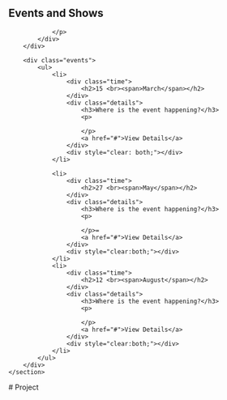 <!DOCTYPE html>
<html lang="en">

<body>
    <section>
        <div class="leftBox">
            <div class="content">
                <h1>Events and Shows</h1>
                <p>
                     
                </p>
            </div>
        </div>

        <div class="events">
            <ul>
                <li>
                    <div class="time">
                        <h2>15 <br><span>March</span></h2>
                    </div>
                    <div class="details">
                        <h3>Where is the event happening?</h3>
                        <p>
                            
                        </p>
                        <a href="#">View Details</a>
                    </div>
                    <div style="clear: both;"></div>
                </li>

                <li>
                    <div class="time">
                        <h2>27 <br><span>May</span></h2>
                    </div>
                    <div class="details">
                        <h3>Where is the event happening?</h3>
                        <p>
 
                        </p>=
                        <a href="#">View Details</a>
                    </div>
                    <div style="clear:both;"></div>
                </li>
                <li>
                    <div class="time">
                        <h2>12 <br><span>August</span></h2>
                    </div>
                    <div class="details">
                        <h3>Where is the event happening?</h3>
                        <p>
                            
                        </p>
                        <a href="#">View Details</a>
                    </div>
                    <div style="clear:both;"></div>
                </li>
            </ul>
        </div>
    </section>
</body>

</html># Project
